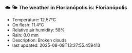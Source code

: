 ### ☁️ 🌤️  The weather in Florianópolis is: Florianópolis

- Temperature: 12.57°C
- On flesh: 11.4°C
- Relative air humidity: 58%
- Rain: 0.0 mm
- Description: Broken clouds
- last updated: 2025-08-09T13:27:55.459413
